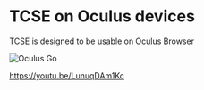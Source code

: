 # TCSE on Oculus devices

TCSE is designed to be usable on Oculus Browser

![Oculus Go](https://gyazo.com/0ad39dbd6c727545db44ac2088211931.jpg)

https://youtu.be/LunuqDAm1Kc



